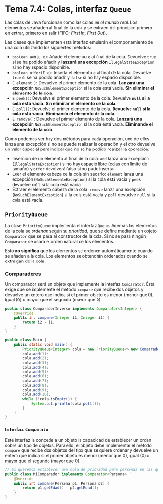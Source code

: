 # Tema 7.4: Colas, interfaz `Queue`

Las colas de Java funcionan como las colas _en el mundo real_. Los elementos se añaden al final de la cola y se extraen del principio: primero en entrar, primero en salir (FIFO: _First In, First Out_).

Las clases que implementen esta interfaz emularán el comportamiento de una cola utilizando los siguientes métodos:

* `boolean add(E e)`: Añade el elemento `e` al final de la cola. Devuelve `true` si se ha podido añadir y **lanzará una excepción** `IllegalStateException` si no hay espacio disponible.
* `boolean offer(E e)`: Inserta el elemento `e` al final de la cola. Devuelve `true` si se ha podido añadir y `false` si no hay espacio disponible.
* `E element()`: Devuelve el primer elemento de la cola. **Lanzará una excepción** `NoSuchElementException` si la cola está vacía. **Sin eliminar el elemento de la cola**.
* `E peek()`: Devuelve el primer elemento de la cola. Devuelve **`null` si la cola está vacía**. **Sin eliminar el elemento de la cola**.
* `E poll()`: Devuelve el primer elemento de la cola. **Devuelve `null` si la cola está vacía**. **Eliminando el elemento de la cola**.
* `E remove()`: Devuelve el primer elemento de la cola. **Lanzará una excepción** `NoSuchElementException` si la cola está vacía. **Eliminando el elemento de la cola**.

Como podemos ver hay dos métodos para cada operación, uno de ellos lanza una excepción si no se puede realizar la operación y el otro devuelve un valor especial para indicar que no se ha podido realizar la operación:

* Inserción de un elemento al final de la cola: `add` lanza una excepción (`IllegalStateException`) si no hay espacio libre (colas con límite de tamaño) y `offer` devolverá falso si no pudo insertar.
* Leer el elemento cabeza de la cola sin sacarlo: `element` lanza una excepción (`NoSuchElementoException`) si la cola está vacía y `peek` devuelve `null` si la cola está vacía.
* Extraer el elemento cabeza de la cola: `remove` lanza una excepción (`NoSuchElementException`) si la cola está vacía y `poll` devuelve `null` si la cola está vacía.

## `PriorityQueue`

La clase `PriorityQueue` implementa el interfaz `Queue`. Además los elementos de la cola se _ordenan_ según su _prioridad_, que se define mediante un objeto `Comparator` que se pasa al constructor de la cola. Si no se pasa ningún `Comparator` se usará el orden natural de los elementos.

Esto **no significa** que los elementos se ordenen automáticamente cuando se añaden a la cola. Los elementos se obtendrán ordenados cuando se extraigan de la cola.

### Comparadores

Un comparador será un objeto que implemente la interfaz `Comparator`. Ésta exige que se implemente el método `compare` que recibe dos objetos y devuelve un entero que indica si el primer objeto es menor (menor que 0), igual (0) o mayor que el segundo (mayor que 0).

```java
public class ComparadorInverso implements Comparator<Integer> {
    @Override
    public int compare(Integer i1, Integer i2) {
        return i2 - i1;
    }
}
```

```java
public class Main {
    public static void main() {
        PriorityQueue<Integer> cola = new PriorityQueue<>(new ComparadorInverso());
        cola.add(1);
        cola.add(2);
        cola.add(3);
        cola.add(4);
        cola.add(5);
        cola.add(6);
        cola.add(7);
        cola.add(8);
        cola.add(9);
        cola.add(10);
        while (!cola.isEmpty()) {
            System.out.println(cola.poll());
        }
    }
}
```

### Interfaz `Comparator`

Este interfaz le concede a un objeto la capacidad de establecer un orden sobre un tipo de objetos. Para ello, el objeto debe implementar el método `compare` que recibe dos objetos del tipo que se quiere ordenar y devuelve un entero que indica si el primer objeto es menor (menor que 0), igual (0) o mayor que el segundo (mayor que 0).

```java
// Si queremos establecer una cola de prioridad para personas en las que se priorice la edad de menor a mayor:
public class MiComparador implements Comparator<Persona> {
    @Override
    public int compare(Persona p1, Persona p2) {
        return p1.getEdad() - p2.getEdad();
    }
}
```
